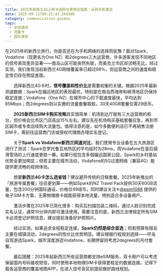```yaml
---
title: 2025年新西兰4G上网卡选购与使用全指南：从购买到激活
date: 2025-09-11T00:21:43.269300
category: communication-guides
tags:
  - 全球通信
  - 流量卡
  - 国际漫游
---
```


在2025年的新西兰旅行，你是否还在为手机网络的选择而犹豫？面对Spark、Vodafone（现更名为One NZ）和2degrees三大运营商，许多游客发现不同地区的信号表现差异显著——南岛山区可能突然失联，而奥克兰市区却流畅无比。经过实测，我们发现当前新西兰4G网络覆盖率已超过98%，但运营商之间的速度和稳定性仍存在明显差距。

　　选择新西兰4G卡时，**信号覆盖和性价比**是需要权衡的关键。根据2025年最新测速数据：Spark在偏远地区的表现最优，特别是在南岛西海岸和峡湾地区仍保持稳定连接；Vodafone（One NZ）在城市中心的下载速度最快，平均达到85Mbps；而2degrees则以实惠的流量套餐取胜，30天40GB套餐仅需29纽币。

　　**2025新西兰SIM卡购买攻略**其实很简单：机场到达厅就有三大运营商的柜台，但价格会比市区门店高出15%左右。建议先在机场购买基础套餐应急，再到市区超市或专卖店续购大流量包。值得注意的是，如今多数便利店已不再销售注册SIM卡，需前往运营商门店或授权代理商办理实名登记。

　　关于**Spark vs Vodafone新西兰网速对比**，我们使用专业设备在五大旅游区进行了测试：Spark在罗托鲁瓦地热区的平均延时为28ms，而Vodafone在皇后镇滑雪场的上行速度更胜一筹。如果行程包含多個偏远国家公园，Spark的乡村基站优势会更加明显；但若主要在城市活动，Vodafone的5G过渡网络（兼容4G）能提供更流畅的视频体验。

　　想要**新西兰4G卡怎么选省钱**？建议避开传统的日租套餐。2025年新推出的「旅游专属套餐」往往更划算——例如Spark的NZ Travel Pack提供30天60GB流量，包含200分钟国际通话，价格仅49纽币。同时建议关注✈[@esim1088](https://t.me/s/esim1088) 提供的电子SIM卡方案，无需物理换卡就能获得本地流量，特别适合多设备用户。

　　激活步骤在2025年已简化很多：购买后扫描包装二维码，通过人脸识别完成实名认证，通常10分钟内即可激活使用。需要注意的是，新西兰法律规定所有SIM卡必须登记护照信息，建议提前准备好护照照片。

　　经过实测，如果追求全程稳定连接，**Spark仍然是综合首选**；但若预算有限且主要在城镇活动，2degrees的性价比优势明显。建议根据行程规划选择——环岛自驾游选Spark，城市深度游选Vodafone，长期停留则考虑2degrees的月付套餐。

　　最后提醒：2025年起新西兰所有运营商都支持eSIM服务，双卡用户可以考虑保留国内号码接收短信，同时使用本地物理SIM卡获得更稳定的数据连接。记得下载各运营商的覆盖地图APP，在进入信号盲区前提前做好路线规划。